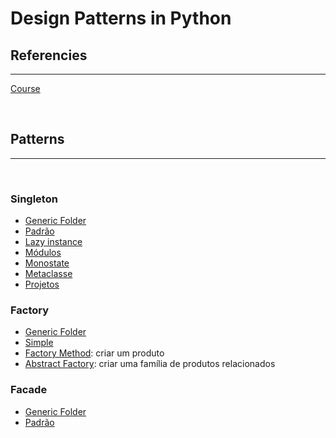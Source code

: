 # Design Patterns in Python

## Referencies
<hr>

[Course](https://itau.udemy.com/course/padroes-de-projeto-com-python/learn/lecture/20741470#content)

<br>

## Patterns
<hr>

<br>

### Singleton
- [Generic Folder](./secao03/)
- [Padrão](./secao03/padrao/)
- [Lazy instance](./secao03/lazy/)
- [Módulos](./secao03/modulo/)
- [Monostate](./secao03/monostate/)
- [Metaclasse](./secao03/metaclasse/)
- [Projetos](./secao03/projetos/)

### Factory
- [Generic Folder](./secao04/)
- [Simple](./secao04/simple/)
- [Factory Method](./secao04/method/): criar um produto
- [Abstract Factory](./secao04/abstract/): criar uma família de produtos relacionados

### Facade
- [Generic Folder](./secao05/)
- [Padrão](./secao05/padrao/)
